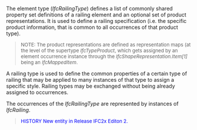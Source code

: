 ﻿The element type (_IfcRailingType_) defines a list of commonly shared property set definitions of a railing element and an optional set of product representations. It is used to define a railing specification (i.e. the specific product information, that is common to all occurrences of that product type).

> <font size="-1">NOTE: The product representations are defined as
		  representation maps (at the level of the supertype <i>IfcTypeProduct</i>, which
		  gets assigned by an element occurrence instance through the
		  <i>IfcShapeRepresentation.Item[1]</i> being an
		  <i>IfcMappedItem</i>.</font>
>

A railing type is used to define the common properties of a certain type of railing that may be applied to many instances of that type to assign a specific style. Railing types may be exchanged without being already assigned to occurrences.

The occurrences of the _IfcRailingType_ are represented by instances of _IfcRailing_.

> <font color="#0000FF" size="-1">HISTORY New entity in Release IFC2x
		  Editon 2.</font>
>
